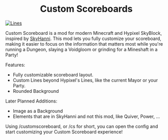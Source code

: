 <h1 align="center">Custom Scoreboards</h1>

<a href="https://modrinth.com/mod/skyblock-custom-scoreboard" target="_blank">
    <img alt="Lines" src="https://img.shields.io/modrinth/dt/skyblock-custom-scoreboard?color=%23007EA7&label=Modrinth Downloads&style=for-the-badge" />
  </a>

Custom Scoreboard is a mod for modern Minecraft and Hypixel SkyBlock, inspired by [SkyHanni](https://modrinth.com/mod/skyhanni).
This mod lets you fully customize your scoreboard, making it easier to focus on the information that matters most while you're running a
Dungeon, slaying a Voidgloom or grinding for a Mineshaft in a Party!

Features:

- Fully customizable scoreboard layout.
- Custom Lines beyond Hypixel's Lines, like the current Mayor or your Party.
- Rounded Background

Later Planned Additions:

- Image as a Background
- Elements that are in SkyHanni and not this mod, like Quiver, Power, ...

Using /customscoreboard, or /cs for short, you can open the config and start customizing your Custom Scoreboard experience!
